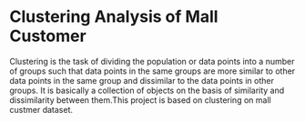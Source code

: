 # Clustering Analysis of Mall Customer
Clustering is the task of dividing the population or data points into a number of groups 
such that data points in the same groups are more similar to other data points in the same 
group and dissimilar to the data points in other groups. It is basically a collection of 
objects on the basis of similarity and dissimilarity between them.This project is based on
clustering on mall custmer dataset.
